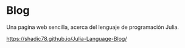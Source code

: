 # Blog

Una pagina web sencilla, acerca del lenguaje de programación Julia.

https://shadic78.github.io/Julia-Language-Blog/